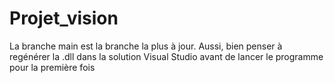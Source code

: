 # Projet_vision

La branche main est la branche la plus à jour. Aussi, bien penser à regénérer la .dll dans la solution Visual Studio avant de lancer le programme pour la première fois
